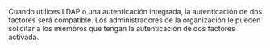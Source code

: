 Cuando utilices LDAP o una autenticación integrada, la autenticación de dos factores será compatible. Los administradores de la organización le pueden solicitar a los miembros que tengan la autenticación de dos factores activada.
